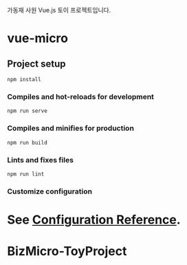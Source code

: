 가동재 사원 Vue.js 토이 프로젝트입니다.

# vue-micro

## Project setup

```
npm install
```

### Compiles and hot-reloads for development

```
npm run serve
```

### Compiles and minifies for production

```
npm run build
```

### Lints and fixes files

```
npm run lint
```

### Customize configuration

# See [Configuration Reference](https://cli.vuejs.org/config/).

# BizMicro-ToyProject
